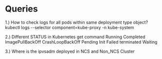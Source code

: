 # Queries

1.) How to check logs for all pods within same deployment type object?
kubectl logs --selector component=kube-proxy -n kube-system
       
2.) Different STATUS in Kubernetes get command
    Running
    Completed
    ImagePullBackOff
    CrashLoopBackOff
    Pending
    Init
    Failed
    terminated
    Waiting

3.) Where is the ipvsadm deployed in NCS and Non_NCS Cluster